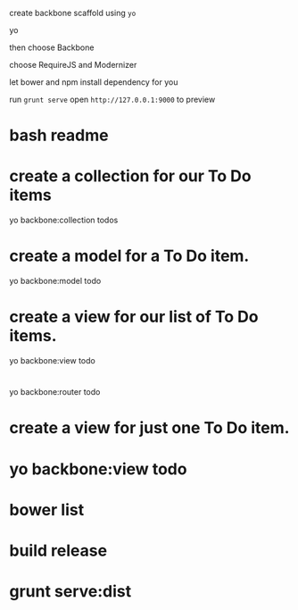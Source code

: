 


create backbone scaffold using ```yo```

yo

then choose Backbone

choose RequireJS and Modernizer

let bower and npm install dependency for you



run
```grunt serve```
open ```http://127.0.0.1:9000``` to preview


# bash readme
#
# create a collection for our To Do items
yo backbone:collection todos

# create a model for a To Do item.
yo backbone:model todo

# create a view for our list of To Do items.
yo backbone:view todo

# 
yo backbone:router todo

# create a view for just one To Do item.
# yo backbone:view todo


# bower list

# build release
# grunt serve:dist


